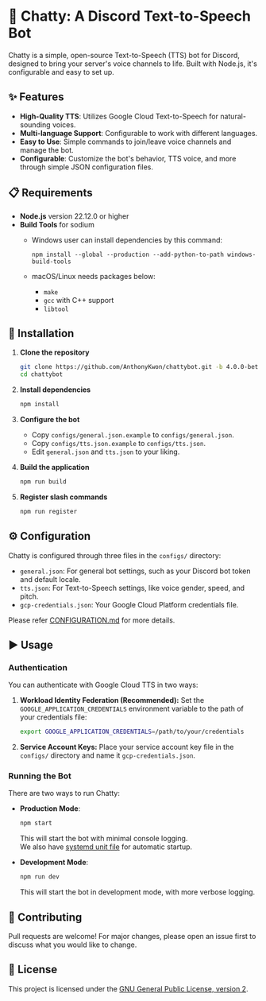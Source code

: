 # 💬 Chatty: A Discord Text-to-Speech Bot

Chatty is a simple, open-source Text-to-Speech (TTS) bot for Discord, designed to bring your server's voice channels to life. Built with Node.js, it's configurable and easy to set up.

## ✨ Features

- **High-Quality TTS**: Utilizes Google Cloud Text-to-Speech for natural-sounding voices.
- **Multi-language Support**: Configurable to work with different languages.
- **Easy to Use**: Simple commands to join/leave voice channels and manage the bot.
- **Configurable**: Customize the bot's behavior, TTS voice, and more through simple JSON configuration files.

## 📋 Requirements

- **Node.js** version 22.12.0 or higher
- **Build Tools** for sodium
  - Windows user can install dependencies by this command:

    ```batch
    npm install --global --production --add-python-to-path windows-build-tools
    ```

  - macOS/Linux needs packages below:
    - `make`
    - `gcc` with C++ support
    - `libtool`

## 🚀 Installation

1. **Clone the repository**

    ```bash
    git clone https://github.com/AnthonyKwon/chattybot.git -b 4.0.0-beta.4.1
    cd chattybot
    ```

2. **Install dependencies**

    ```bash
    npm install
    ```

3. **Configure the bot**

    - Copy `configs/general.json.example` to `configs/general.json`.
    - Copy `configs/tts.json.example` to `configs/tts.json`.
    - Edit `general.json` and `tts.json` to your liking.

4. **Build the application**

    ```bash
    npm run build
    ```

5. **Register slash commands**

    ```bash
    npm run register
    ```

## ⚙️ Configuration

Chatty is configured through three files in the `configs/` directory:

- `general.json`: For general bot settings, such as your Discord bot token and default locale.
- `tts.json`: For Text-to-Speech settings, like voice gender, speed, and pitch.
- `gcp-credentials.json`: Your Google Cloud Platform credentials file.

Please refer [CONFIGURATION.md](assets/docs/CONFIGURATION.md) for more details.

## ▶️ Usage

### Authentication

You can authenticate with Google Cloud TTS in two ways:

1. **Workload Identity Federation (Recommended):**
   Set the `GOOGLE_APPLICATION_CREDENTIALS` environment variable to the path of your credentials file:

    ```bash
    export GOOGLE_APPLICATION_CREDENTIALS=/path/to/your/credentials
    ```

2. **Service Account Keys:**
   Place your service account key file in the `configs/` directory and name it `gcp-credentials.json`.

### Running the Bot

There are two ways to run Chatty:

- **Production Mode**:

    ```bash
    npm start
    ```

  This will start the bot with minimal console logging.  
  We also have [systemd unit file](assets/docs/systemd-service-units/chattybot.service) for automatic startup.

- **Development Mode**:

    ```bash
    npm run dev
    ```

  This will start the bot in development mode, with more verbose logging.

## 🙌 Contributing

Pull requests are welcome! For major changes, please open an issue first to discuss what you would like to change.

## 📜 License

This project is licensed under the [GNU General Public License, version 2](https://www.gnu.org/licenses/old-licenses/gpl-2.0.html).
